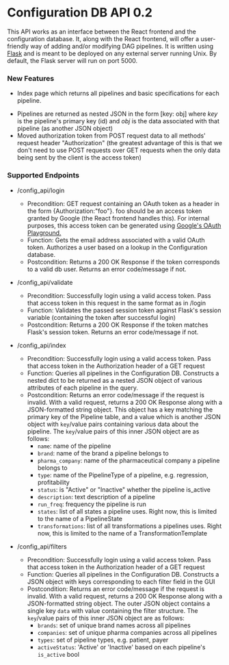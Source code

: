 # Configuration DB API 0.2

This API works as an interface between the React frontend and the configuration database. It, along with the React frontend, will offer a user-friendly way of adding and/or modifying DAG pipelines. It is written using [Flask](http://flask.pocoo.org/) and is meant to be deployed on any external server running Unix. By default, the Flask server will run on port 5000.

### New Features

* Index page which returns all pipelines and basic specifications for each pipeline.
 - Pipelines are returned as nested JSON in the form [key: obj] where _key_ is the pipeline's primary key (id) and _obj_ is the data associated with that pipeline (as another JSON object)
 - Moved authorization token from POST request data to all methods' request header "Authorization" (the greatest advantage of this is that we don't need to use POST requests over GET requests when the only data being sent by the client is the access token)

### Supported Endpoints
* /config_api/login
	- Precondition: GET request containing an OAuth token as a header in the form {Authorization:"foo"}. foo should be an access token granted by Google (the React frontend handles this). For internal purposes, this access token can be generated using [Google's OAuth Playground.](https://developers.google.com/oauthplayground/)
	- Function: Gets the email address associated with a valid OAuth token. Authorizes a user based on a lookup in the Configuration database.
	- Postcondition: Returns a 200 OK Response if the token corresponds to a valid db user. Returns an error code/message if not.

* /config_api/validate
	- Precondition: Successfully login using a valid access token. Pass that access token in this request in the same format as in /login
	- Function: Validates the passed session token against Flask's session variable (containing the token after successful login)
	- Postcondition: Returns a 200 OK Response if the token matches Flask's session token. Returns an error code/message if not.

* /config_api/index
 	- Precondition: Successfully login using a valid access token. Pass that access token in the Authorization header of a GET request
 	- Function: Queries all pipelines in the Configuration DB. Constructs a nested dict to be returned as a nested JSON object of various attributes of each pipeline in the query.
 	- Postcondition: Returns an error code/message if the request is invalid. With a valid request, returns a 200 OK Response along with a JSON-formatted string object. This object has a key matching the primary key of the Pipeline table, and a value which is another JSON object with `key`/value pairs containing various data about the pipeline. The `key`/value pairs of this inner JSON object are as follows:
 		- `name`: name of the pipeline
 		- `brand`: name of the brand a pipeline belongs to
 		- `pharma_company`: name of the pharmaceutical company a pipeline belongs to
 		- `type`: name of the PipelineType of a pipeline, e.g. regression, profitability
 		- `status`: is "Active" or "Inactive" whether the pipeline is_active
 		- `description`: text description of a pipeline
 		- `run_freq`: frequency the pipeline is run
 		- `states`: list of all states a pipeline uses. Right now, this is limited to the name of a PipelineState
 		- `transformations`: list of all transformations a pipelines uses. Right now, this is limited to the name of a TransformationTemplate

* /config_api/filters
 	- Precondition: Successfully login using a valid access token. Pass that access token in the Authorization header of a GET request
 	- Function: Queries all pipelines in the Configuration DB. Constructs a JSON object with keys corresponding to each filter field in the GUI
 	- Postcondition: Returns an error code/message if the request is invalid. With a valid request, returns a 200 OK Response along with a JSON-formatted string object. The outer JSON object contains a single key `data` with value containing the filter structure. The `key`/value pairs of this inner JSON object are as follows:
 		- `brands`: set of unique brand names across all pipelines
 		- `companies`: set of unique pharma companies across all pipelines
 		- `types`: set of pipeline types, e.g. patient, payer
 		- `activeStatus`: 'Active' or 'Inactive' based on each pipeline's `is_active` bool
